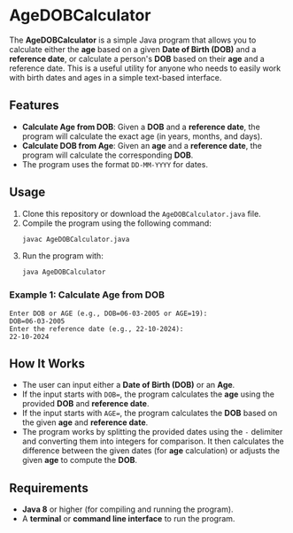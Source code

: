 # AgeDOBCalculator

The **AgeDOBCalculator** is a simple Java program that allows you to calculate either the **age** based on a given **Date of Birth (DOB)** and a **reference date**, or calculate a person's **DOB** based on their **age** and a reference date. This is a useful utility for anyone who needs to easily work with birth dates and ages in a simple text-based interface.

## Features

- **Calculate Age from DOB**: Given a **DOB** and a **reference date**, the program will calculate the exact age (in years, months, and days).
- **Calculate DOB from Age**: Given an **age** and a **reference date**, the program will calculate the corresponding **DOB**.
- The program uses the format `DD-MM-YYYY` for dates.

## Usage

1. Clone this repository or download the `AgeDOBCalculator.java` file.
2. Compile the program using the following command:
    ```bash
    javac AgeDOBCalculator.java
    ```
3. Run the program with:
    ```bash
    java AgeDOBCalculator
    ```

### Example 1: Calculate Age from DOB

```plaintext
Enter DOB or AGE (e.g., DOB=06-03-2005 or AGE=19):
DOB=06-03-2005
Enter the reference date (e.g., 22-10-2024):
22-10-2024
```

## How It Works

- The user can input either a **Date of Birth (DOB)** or an **Age**.
- If the input starts with `DOB=`, the program calculates the **age** using the provided **DOB** and **reference date**.
- If the input starts with `AGE=`, the program calculates the **DOB** based on the given **age** and **reference date**.
- The program works by splitting the provided dates using the `-` delimiter and converting them into integers for comparison. It then calculates the difference between the given dates (for **age** calculation) or adjusts the given **age** to compute the **DOB**.

## Requirements

- **Java 8** or higher (for compiling and running the program).
- A **terminal** or **command line interface** to run the program.
